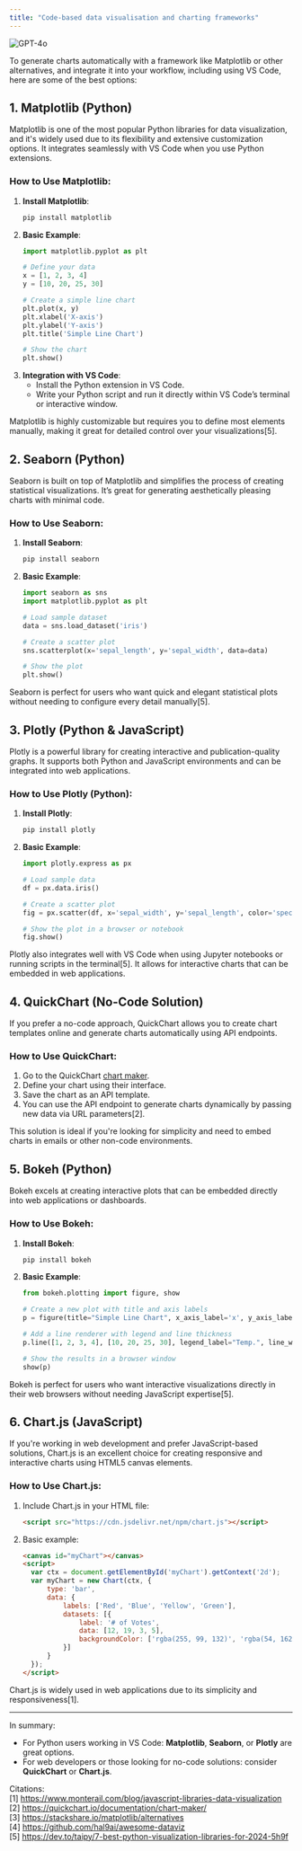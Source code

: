 ```yaml
---
title: "Code-based data visualisation and charting frameworks"
---
```

![GPT-4o](https://img.shields.io/badge/GPT--4o-3333FF?style=for-the-badge&logo=openai&logoColor=white)



To generate charts automatically with a framework like Matplotlib or other alternatives, and integrate it into your workflow, including using VS Code, here are some of the best options:

## 1. Matplotlib (Python)

Matplotlib is one of the most popular Python libraries for data visualization, and it's widely used due to its flexibility and extensive customization options. It integrates seamlessly with VS Code when you use Python extensions.

### How to Use Matplotlib:

1. **Install Matplotlib**:
   ```bash
   pip install matplotlib
   ```
2. **Basic Example**:
   ```python
   import matplotlib.pyplot as plt

   # Define your data
   x = [1, 2, 3, 4]
   y = [10, 20, 25, 30]

   # Create a simple line chart
   plt.plot(x, y)
   plt.xlabel('X-axis')
   plt.ylabel('Y-axis')
   plt.title('Simple Line Chart')

   # Show the chart
   plt.show()
   ```
3. **Integration with VS Code**:
   - Install the Python extension in VS Code.
   - Write your Python script and run it directly within VS Code’s terminal or interactive window.

Matplotlib is highly customizable but requires you to define most elements manually, making it great for detailed control over your visualizations\[5].

## 2. Seaborn (Python)

Seaborn is built on top of Matplotlib and simplifies the process of creating statistical visualizations. It’s great for generating aesthetically pleasing charts with minimal code.

### How to Use Seaborn:

1. **Install Seaborn**:
   ```bash
   pip install seaborn
   ```
2. **Basic Example**:
   ```python
   import seaborn as sns
   import matplotlib.pyplot as plt

   # Load sample dataset
   data = sns.load_dataset('iris')

   # Create a scatter plot
   sns.scatterplot(x='sepal_length', y='sepal_width', data=data)

   # Show the plot
   plt.show()
   ```

Seaborn is perfect for users who want quick and elegant statistical plots without needing to configure every detail manually\[5].

## 3. Plotly (Python & JavaScript)

Plotly is a powerful library for creating interactive and publication-quality graphs. It supports both Python and JavaScript environments and can be integrated into web applications.

### How to Use Plotly (Python):

1. **Install Plotly**:
   ```bash
   pip install plotly
   ```
2. **Basic Example**:
   ```python
   import plotly.express as px

   # Load sample data
   df = px.data.iris()

   # Create a scatter plot
   fig = px.scatter(df, x='sepal_width', y='sepal_length', color='species')

   # Show the plot in a browser or notebook
   fig.show()
   ```

Plotly also integrates well with VS Code when using Jupyter notebooks or running scripts in the terminal\[5]. It allows for interactive charts that can be embedded in web applications.

## 4. QuickChart (No-Code Solution)

If you prefer a no-code approach, QuickChart allows you to create chart templates online and generate charts automatically using API endpoints.

### How to Use QuickChart:

1. Go to the QuickChart [chart maker](https://quickchart.io/documentation/chart-maker/).
2. Define your chart using their interface.
3. Save the chart as an API template.
4. You can use the API endpoint to generate charts dynamically by passing new data via URL parameters\[2].

This solution is ideal if you're looking for simplicity and need to embed charts in emails or other non-code environments.

## 5. Bokeh (Python)

Bokeh excels at creating interactive plots that can be embedded directly into web applications or dashboards.

### How to Use Bokeh:

1. **Install Bokeh**:
   ```bash
   pip install bokeh
   ```
2. **Basic Example**:
   ```python
   from bokeh.plotting import figure, show

   # Create a new plot with title and axis labels
   p = figure(title="Simple Line Chart", x_axis_label='x', y_axis_label='y')

   # Add a line renderer with legend and line thickness
   p.line([1, 2, 3, 4], [10, 20, 25, 30], legend_label="Temp.", line_width=2)

   # Show the results in a browser window
   show(p)
   ```

Bokeh is perfect for users who want interactive visualizations directly in their web browsers without needing JavaScript expertise\[5].

## 6. Chart.js (JavaScript)

If you're working in web development and prefer JavaScript-based solutions, Chart.js is an excellent choice for creating responsive and interactive charts using HTML5 canvas elements.

### How to Use Chart.js:

1. Include Chart.js in your HTML file:
   ```html
   <script src="https://cdn.jsdelivr.net/npm/chart.js"></script>
   ```
2. Basic example:
   ```html
   <canvas id="myChart"></canvas>
   <script>
     var ctx = document.getElementById('myChart').getContext('2d');
     var myChart = new Chart(ctx, {
         type: 'bar',
         data: {
             labels: ['Red', 'Blue', 'Yellow', 'Green'],
             datasets: [{
                 label: '# of Votes',
                 data: [12, 19, 3, 5],
                 backgroundColor: ['rgba(255, 99, 132)', 'rgba(54, 162, 235)', 'rgba(255, 206, 86)', 'rgba(75, 192, 192)']
             }]
         }
     });
   </script>
   ```

Chart.js is widely used in web applications due to its simplicity and responsiveness\[1].

---

In summary:

- For Python users working in VS Code: **Matplotlib**, **Seaborn**, or **Plotly** are great options.
- For web developers or those looking for no-code solutions: consider **QuickChart** or **Chart.js**.

Citations:\
\[1] <https://www.monterail.com/blog/javascript-libraries-data-visualization>\
\[2] <https://quickchart.io/documentation/chart-maker/>\
\[3] <https://stackshare.io/matplotlib/alternatives>\
\[4] <https://github.com/hal9ai/awesome-dataviz>\
\[5] <https://dev.to/taipy/7-best-python-visualization-libraries-for-2024-5h9f>
